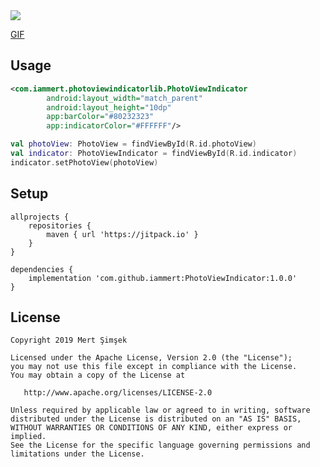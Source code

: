 <img src="https://raw.githubusercontent.com/iammert/PhotoViewIndicator/master/art/art.png"/>

[GIF](https://github.com/iammert/PhotoViewIndicator/blob/master/art/2019_01_20_23_43_14.gif)

## Usage
```xml
<com.iammert.photoviewindicatorlib.PhotoViewIndicator
        android:layout_width="match_parent"
        android:layout_height="10dp"
        app:barColor="#80232323"
        app:indicatorColor="#FFFFFF"/>
```

```kotlin
val photoView: PhotoView = findViewById(R.id.photoView)
val indicator: PhotoViewIndicator = findViewById(R.id.indicator)
indicator.setPhotoView(photoView)
```

## Setup
```
allprojects {
    repositories {
	    maven { url 'https://jitpack.io' }
    }
}
```
```
dependencies {
    implementation 'com.github.iammert:PhotoViewIndicator:1.0.0'
}
```

License
--------


    Copyright 2019 Mert Şimşek

    Licensed under the Apache License, Version 2.0 (the "License");
    you may not use this file except in compliance with the License.
    You may obtain a copy of the License at

       http://www.apache.org/licenses/LICENSE-2.0

    Unless required by applicable law or agreed to in writing, software
    distributed under the License is distributed on an "AS IS" BASIS,
    WITHOUT WARRANTIES OR CONDITIONS OF ANY KIND, either express or implied.
    See the License for the specific language governing permissions and
    limitations under the License.




